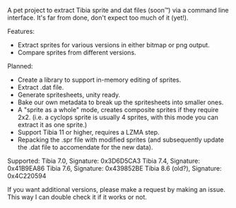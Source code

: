 A pet project to extract Tibia sprite and dat files (soon™️) via a command line interface.
It's far from done, don't expect too much of it (yet!).

Features:
- Extract sprites for various versions in either bitmap or png output.
- Compare sprites from different versions.

Planned:
- Create a library to support in-memory editing of sprites.
- Extract .dat file.
- Generate spritesheets, unity ready.
- Bake our own metadata to break up the spritesheets into smaller ones.
- A "sprite as a whole" mode, creates composite sprites if they require 2x2. (i.e. a cyclops sprite is usually 4 sprites, with this mode you can extract it as one sprite.)
- Support Tibia 11 or higher, requires a LZMA step.
- Repacking the .spr file with modified sprites (and subsequently update the .dat file to accomendate for the new data).

Supported:
Tibia 7.0, Signature: 0x3D6D5CA3
Tibia 7.4, Signature: 0x41B9EA86
Tibia 7.6, Signature: 0x439852BE
Tibia 8.6 (old?), Signature: 0x4C220594 

If you want additional versions, please make a request by making an issue.
This way I can double check it if it works or not.